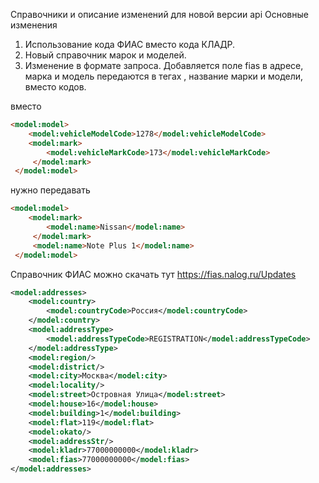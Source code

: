 Справочники и описание изменений для новой версии api
Основные изменения 
1. Использование кода ФИАС вместо кода КЛАДР. 
2. Новый справочник марок и моделей.
3. Изменение в формате запроса. Добавляется поле fias в адресе, марка и модель передаются в тегах <name>, название марки и модели, вместо кодов.

вместо
```html
<model:model>
    <model:vehicleModelCode>1278</model:vehicleModelCode>
    <model:mark>
        <model:vehicleMarkCode>173</model:vehicleMarkCode>
     </model:mark>
 </model:model>
``` 
нужно передавать
```html
<model:model>
    <model:mark>
        <model:name>Nissan</model:name>
     </model:mark>
     <model:name>Note Plus 1</model:name>
 </model:model>
```
Справочник ФИАС можно скачать тут https://fias.nalog.ru/Updates

```xml
<model:addresses>
    <model:country>
        <model:countryCode>Россия</model:countryCode>
    </model:country>
    <model:addressType>
        <model:addressTypeCode>REGISTRATION</model:addressTypeCode>
    </model:addressType>
    <model:region/>
    <model:district/>
    <model:city>Москва</model:city>
    <model:locality/>
    <model:street>Островная Улица</model:street>
    <model:house>16</model:house>
    <model:building>1</model:building>
    <model:flat>119</model:flat>
    <model:okato/>
    <model:addressStr/>    
    <model:kladr>77000000000</model:kladr>
    <model:fias>77000000000</model:fias> 
</model:addresses>
```    

